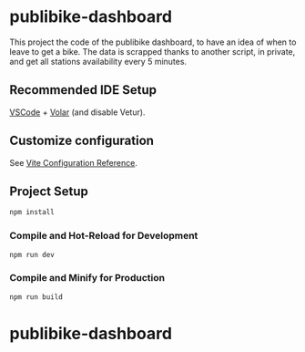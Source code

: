 # publibike-dashboard

This project the code of the publibike dashboard, to have an idea of when to leave to get a bike.
The data is scrapped thanks to another script, in private, and get all stations availability every 5 minutes.

## Recommended IDE Setup

[VSCode](https://code.visualstudio.com/) + [Volar](https://marketplace.visualstudio.com/items?itemName=Vue.volar) (and disable Vetur).

## Customize configuration

See [Vite Configuration Reference](https://vite.dev/config/).

## Project Setup

```sh
npm install
```

### Compile and Hot-Reload for Development

```sh
npm run dev
```

### Compile and Minify for Production

```sh
npm run build
```
# publibike-dashboard
